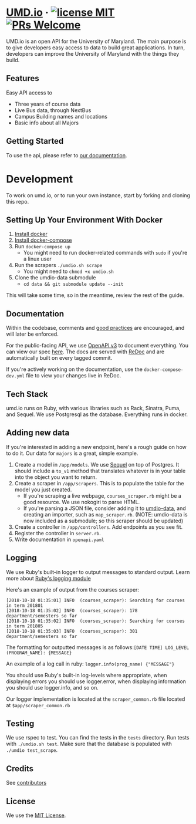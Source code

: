 # [UMD.io](http://umd.io/) &middot; [![license MIT](https://img.shields.io/github/license/mashape/apistatus.svg)](./LICENSE) [![PRs Welcome](https://img.shields.io/badge/PRs-welcome-brightgreen.svg)](README.md#Development)

UMD.io is an open API for the University of Maryland. The main purpose is to give developers easy access to data to build great applications. In turn, developers can improve the University of Maryland with the things they build.

## Features

Easy API access to

- Three years of course data
- Live Bus data, through NextBus
- Campus Building names and locations
- Basic info about all Majors

## Getting Started

To use the api, please refer to [our documentation](https://docs.umd.io).

# Development

To work on umd.io, or to run your own instance, start by forking and cloning this repo.

## Setting Up Your Environment With Docker

1. [Install docker](https://docs.docker.com/engine/installation/)
2. [Install docker-compose](https://docs.docker.com/compose/install/)
3. Run `docker-compose up`
   - You might need to run docker-related commands with `sudo` if you're a linux user
4. Run the scrapers `./umdio.sh scrape`
   - You might need to `chmod +x umdio.sh`
5. Clone the umdio-data submodule
   - `cd data && git submodule update --init`

This will take some time, so in the meantime, review the rest of the guide.

## Documentation

Within the codebase, comments and [good practices](https://rubystyle.guide/) are encouraged, and will later be enforced.

For the public-facing API, we use [OpenAPI v3](https://swagger.io/docs/specification/about/) to document everything. You can view our spec [here](https://github.com/umdio/umdio/blob/master/openapi.yaml). The docs are served with [ReDoc](https://github.com/Redocly/redoc) and are automatically built on every tagged commit.

If you're actively working on the documentation, use the `docker-compose-dev.yml` file to view your changes live in ReDoc.

## Tech Stack

umd.io runs on Ruby, with various libraries such as Rack, Sinatra, Puma, and Sequel. We use Postgresql as the database. Everything runs in docker.

## Adding new data
If you're interested in adding a new endpoint, here's a rough guide on how to do it. Our data for `majors` is a great, simple example.
1. Create a model in `/app/models`. We use [Sequel](https://github.com/jeremyevans/sequel) on top of Postgres. It should include a `to_v1` method that translates whatever is in your table into the object you want to return.
2. Create a scraper in `/app/scrapers`. This is to populate the table for the model you just created.
   - If you're scraping a live webpage, `courses_scraper.rb` might be a good resource. We use nokogiri to parse HTML.
   - If you're parsing a JSON file, consider adding it to [umdio-data](https://github.com/umdio/umdio-data), and creating an importer, such as `map_scraper.rb`. (NOTE: umdio-data is now included as a submodule; so this scraper should be updated)
3. Create a controller in `/app/controllers`. Add endpoints as you see fit.
4. Register the controller in `server.rb`.
5. Write documentation in `openapi.yaml`

## Logging

We use Ruby's built-in logger to output messages to standard output. Learn more about [Ruby's logging module](https://ruby-doc.org/stdlib-2.1.0/libdoc/logger/rdoc/Logger.html)

Here's an example of output from the courses scraper:

```
[2018-10-18 01:35:01] INFO  (courses_scraper): Searching for courses in term 201801
[2018-10-18 01:35:02] INFO  (courses_scraper): 178 department/semesters so far
[2018-10-18 01:35:02] INFO  (courses_scraper): Searching for courses in term 201805
[2018-10-18 01:35:03] INFO  (courses_scraper): 301 department/semesters so far
```

The formatting for outputted messages is as follows:`[DATE TIME] LOG_LEVEL (PROGRAM_NAME): {MESSAGE}`

An example of a log call in ruby:
`logger.info(prog_name) {"MESSAGE"}`

You should use Ruby's built-in log-levels where appropriate, when displaying errors you should use logger.error, when displaying information you should use logger.info, and so on.

Our logger implementation is located at the `scraper_common.rb` file located at `$app/scraper_common.rb`

## Testing

We use rspec to test. You can find the tests in the `tests` directory. Run tests with `./umdio.sh test`. Make sure that the database is populated with `./umdio test_scrape`.

## Credits

See [contributors](https://github.com/umdio/umdio/graphs/contributors)

## License

We use the [MIT License](./LICENSE).

